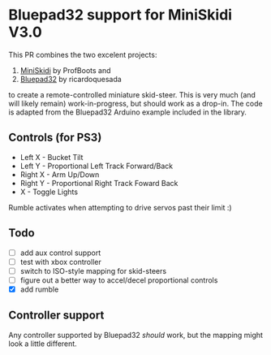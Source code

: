 # Bluepad32 support for MiniSkidi V3.0

This PR combines the two excelent projects:
1. [MiniSkidi](https://github.com/ProfBoots/MiniSkidi-V3.0) by ProfBoots and
2. [Bluepad32](https://github.com/ricardoquesada/bluepad32) by ricardoquesada

to create a remote-controlled miniature skid-steer. This is very much (and will likely remain) work-in-progress, but should work as a drop-in. The code is adapted from the Bluepad32 Arduino example included in the library. 

## Controls (for PS3)
 * Left X - Bucket Tilt
 * Left Y - Proportional Left Track Forward/Back
 * Right X - Arm Up/Down
 * Right Y - Proportional Right Track Foward Back
 * X - Toggle Lights

 Rumble activates when attempting to drive servos past their limit :) 
## Todo
- [ ] add aux control support 
- [ ] test with xbox controller 
- [ ] switch to ISO-style mapping for skid-steers
- [ ] figure out a better way to accel/decel proportional controls
- [x] add rumble

## Controller support
Any controller supported by Bluepad32 _should_ work, but the mapping might look a little different. 